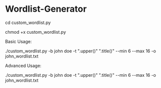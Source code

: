 # Wordlist-Generator




cd custom_wordlist.py

chmod +x custom_wordlist.py

Basic Usage:

./custom_wordlist.py -b john doe -t ".upper()" ".title()" --min 6 --max 16 -o john_wordlist.txt

Advanced Usage:

./custom_wordlist.py -b john doe -t ".upper()" ".title()" --min 6 --max 16 -o john_wordlist.txt


